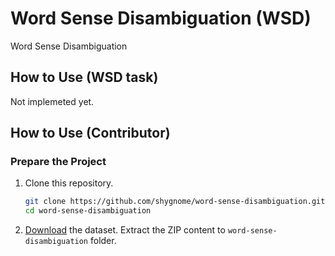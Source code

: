 # Word Sense Disambiguation (WSD)

Word Sense Disambiguation

## How to Use (WSD task)

Not implemeted yet.

## How to Use (Contributor)

### Prepare the Project

1. Clone this repository.

    ```sh
    git clone https://github.com/shygnome/word-sense-disambiguation.git
    cd word-sense-disambiguation
    ```

1. [Download](https://drive.google.com/drive/folders/14T4v-mnP1YXMBy6iQVE0eUAMhf8iwZ54?usp=sharing) the dataset. Extract the ZIP content to `word-sense-disambiguation` folder.

